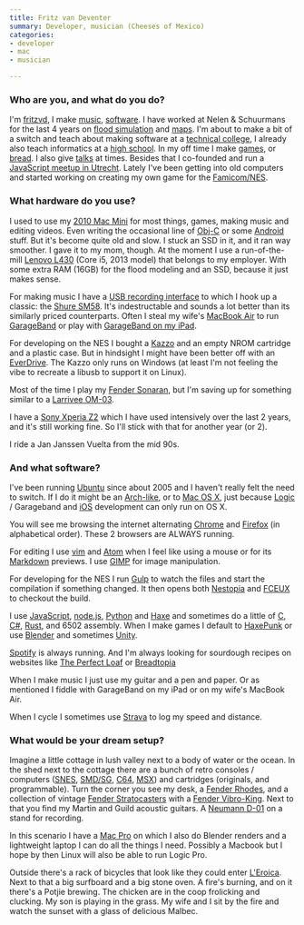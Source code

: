 ```yaml
---
title: Fritz van Deventer
summary: Developer, musician (Cheeses of Mexico)
categories:
- developer
- mac
- musician

---
```


### Who are you, and what do you do?

I'm [fritzvd](http://fritzvd.com/ "Fritz's website"), I make [music](http://cheesesofmexico.com/ "Fritz's band."), [software](https://github.com/fritzvd "Fritz's GitHub account."). I have worked at Nelen & Schuurmans for the last 4 years on [flood simulation](http://3di.nu/ "Flood simulation and water management.") and [maps](https://demo.lizard.net/ "Fritz's maps for the Lizard demo."). I'm about to make a bit of a switch and teach about making software at a [technical college](https://han.nl/ "A university in The Netherlands."), I already also teach informatics at a [high school](http://marnixcollege.nl/ "A high school in The Netherlands."). In my off time I make [games](https://github.com/fritzvd/mexicombat "The code for Fritz's fighting game on GitHub."), or [bread](https://twitter.com/fritzvd/status/771378368667381761 "Fritz's tweet about bread."). I also give [talks](https://www.youtube.com/watch?v=WRSRVdLQ_-k "A YouTube video of Fritz's talk about NES development.") at times. Besides that I co-founded and run a [JavaScript meetup in Utrecht](http://www.meetup.com/Utrecht-JavaScript-Meetup/ "A JavaScript meetup in The Netherlands."). Lately I've been getting into old computers and started working on creating my own game for the [Famicom/NES][nes].

### What hardware do you use?

I used to use my [2010 Mac Mini][mac-mini] for most things, games, making music and editing videos. Even writing the occasional line of [Obj-C][objective-c] or some [Android][] stuff. But it's become quite old and slow. I stuck an SSD in it, and it ran way smoother. I gave it to my mom, though. At the moment I use a run-of-the-mill [Lenovo L430][thinkpad-l430] (Core i5, 2013 model) that belongs to my employer. With some extra RAM (16GB) for the flood modeling and an SSD, because it just makes sense.

For making music I have a [USB recording interface][ua-25] to which I hook up a classic: the [Shure SM58][sm58]. It's indestructable and sounds a lot better than its similarly priced counterparts. Often I steal my wife's [MacBook Air][macbook-air] to run [GarageBand][] or play with [GarageBand on my iPad][garageband-ios].

For developing on the NES I bought a [Kazzo][] and an empty NROM cartridge and a plastic case. But in hindsight I might have been better off with an [EverDrive][everdrive-n8]. The Kazzo only runs on Windows (at least I'm not feeling the vibe to recreate a libusb to support it on Linux).

Most of the time I play my [Fender Sonaran][sonoran-sce], but I'm saving up for something similar to a [Larrivee OM-03][om-03].

I have a [Sony Xperia Z2][xperia-z2] which I have used intensively over the last 2 years, and it's still working fine. So I'll stick with that for another year (or 2).

I ride a Jan Janssen Vuelta from the mid 90s.

### And what software?

I've been running [Ubuntu][] since about 2005 and I haven't really felt the need to switch. If I do it might be an [Arch-like][arch-linux], or to [Mac OS X][macos], just because [Logic][logic-pro] / Garageband and [iOS][] development can only run on OS X.

You will see me browsing the internet alternating [Chrome][] and [Firefox][] (in alphabetical order). These 2 browsers are ALWAYS running.

For editing I use [vim][] and [Atom][] when I feel like using a mouse or for its [Markdown][] previews. I use [GIMP][] for image manipulation.

For developing for the NES I run [Gulp][] to watch the files and start the compilation if something changed. It then opens both [Nestopia][] and [FCEUX][] to checkout the build.

I use [JavaScript][], [node.js][], [Python][] and [Haxe][] and sometimes do a little of [C][], [C#][c-sharp], [Rust][], and 6502 assembly. When I make games I default to [HaxePunk][] or use [Blender][] and sometimes [Unity][].

[Spotify][] is always running. And I'm always looking for sourdough recipes on websites like [The Perfect Loaf](http://theperfectloaf.com/ "A bread website.") or [Breadtopia](http://breadtopia.com/ "A bread website.")

When I make music I just use my guitar and a pen and paper. Or as mentioned I fiddle with GarageBand on my iPad or on my wife's MacBook Air.

When I cycle I sometimes use [Strava][] to log my speed and distance.

### What would be your dream setup?

Imagine a little cottage in lush valley next to a body of water or the ocean. In the shed next to the cottage there are a bunch of retro consoles / computers ([SNES][], [SMD/SG][genesis], [C64][commodore-64], [MSX][]) and cartridges (originals, and programmable). Turn the corner you see my desk, a [Fender Rhodes][rhodes], and a collection of vintage [Fender Stratocasters][stratocaster] with a [Fender Vibro-King][vibro-king]. Next to that you find my Martin and Guild acoustic guitars. A [Neumann D-01][d-01] on a stand for recording.

In this scenario I have a [Mac Pro][mac-pro] on which I also do Blender renders and a lightweight laptop I can do all the things I need. Possibly a Macbook but I hope by then Linux will also be able to run Logic Pro.

Outside there's a rack of bicycles that look like they could enter [L'Eroica](http://eroica.cc/ "A bicycle race in Italy."). Next to that a big surfboard and a big stone oven. A fire's burning, and on it there's a Potjie brewing. The chicken are in the coop frolicking and clucking. My son is playing in the grass. My wife and I sit by the fire and watch the sunset with a glass of delicious Malbec.

[commodore-64]: https://en.wikipedia.org/wiki/Commodore_64 "An 8-bit computer."
[d-01]: https://www.neumann.com/?lang=en&id=current_microphones&cid=d01_description "A capsule microphone."
[everdrive-n8]: https://krikzz.com/store/home/31-everdrive-n8-nes.html "A NES cartridge with storage built in."
[genesis]: https://en.wikipedia.org/wiki/Sega_genesis "A 16-bit video game console."
[kazzo]: http://www.infiniteneslives.com/kazzo.php "A NES cartridge dumper and flasher."
[mac-mini]: https://www.apple.com/mac-mini/ "A small desktop computer."
[mac-pro]: https://www.apple.com/mac-pro/ "The Intel-based Mac tower computer."
[macbook-air]: https://www.apple.com/macbook-air/ "A very thin laptop."
[nes]: https://en.wikipedia.org/wiki/Nintendo_Entertainment_System "A video game console."
[om-03]: https://www.larrivee.com/products/om-03-recording-series "An acoustic guitar."
[rhodes]: https://en.wikipedia.org/wiki/Rhodes_piano "An electric piano"
[sm58]: http://www.shure.com/americas/products/microphones/sm/sm58-vocal-microphone "A vocal microphone."
[snes]: https://en.wikipedia.org/wiki/Super_Nintendo_Entertainment_System "A 16-bit video game console."
[sonoran-sce]: http://intl.fender.com/en-AU/series/california/sonoran-sce-cutaway-electric-lake-placid-blue-with-matching-headstock/ "An acoustic guitar."
[stratocaster]: https://en.wikipedia.org/wiki/Fender_Stratocaster "An electric guitar."
[thinkpad-l430]: http://shop.lenovo.com/us/en/laptops/thinkpad/l-series/l430/ "A laptop."
[ua-25]: https://www.roland.com/products/en/UA-25/ "A USB audio capture device."
[vibro-king]: https://www.premierguitar.com/articles/Fender_Vibro_King_20th_Anniversary_Amp_Review "A guitar amp."
[xperia-z2]: http://www.sonymobile.com/global-en/products/phones/xperia-z2/ "A 5.2 inch Android phone."
[android]: https://developers.google.com/android/?csw=1 "A mobile phone platform."
[arch-linux]: https://www.archlinux.org/ "A Linux distro."
[atom]: https://atom.io/ "A text editor based on web technology."
[blender]: https://www.blender.org/ "A free, open-source 3D renderer."
[c-sharp]: https://en.wikipedia.org/wiki/C_Sharp_(programming_language) "A compiled programming language."
[c]: https://en.wikipedia.org/wiki/C_(programming_language) "A compiled programming language."
[chrome]: https://www.google.com/intl/en/chrome/browser/ "A WebKit-based browser, where each tab runs in its own thread."
[fceux]: http://www.fceux.com/web/home.html "A NES emulator."
[firefox]: https://www.mozilla.org/en-US/firefox/new/ "A cross-platform open-source web browser."
[garageband-ios]: https://itunes.apple.com/us/app/garageband/id408709785 "A music creation app."
[garageband]: https://www.apple.com/mac/garageband/ "An audio recording and editing tool for the Mac."
[gimp]: https://www.gimp.org/ "An open-source image editor."
[gulp]: https://gulpjs.com/ "A build system."
[haxe]: https://haxe.org/ "A cross-platform toolkit and language."
[haxepunk]: http://haxepunk.com/ "A cross-platform game development framework."
[ios]: https://www.apple.com/ios/ios-10/ "A mobile operating system."
[javascript]: https://en.wikipedia.org/wiki/JavaScript "An interpreted scripting language."
[logic-pro]: https://www.apple.com/logic-pro/ "A professional audio application for the Mac."
[macos]: https://en.wikipedia.org/wiki/MacOS "An operating system for Mac hardware."
[markdown]: https://daringfireball.net/projects/markdown/ "An email-like format for marking up text."
[msx]: https://en.wikipedia.org/wiki/MSX "An 8-bit home computer."
[nestopia]: http://nestopia.sourceforge.net/ "A NES emulator."
[node.js]: https://nodejs.org/en/ "A Javascript application platform."
[objective-c]: https://en.wikipedia.org/wiki/Objective-C "An object-oriented compiled language."
[python]: https://www.python.org/ "An interpreted scripting language."
[rust]: https://www.rust-lang.org/en-US/ "A programming language."
[spotify]: https://www.spotify.com/us/ "A music streaming service."
[strava]: https://www.strava.com/ "A running/cycling tracking and performance service."
[ubuntu]: https://www.ubuntu.com/ "A Unix distribution."
[unity]: https://unity3d.com/unity/ "A cross-platform game development tool."
[vim]: https://www.vim.org/ "A command-line text editor."
